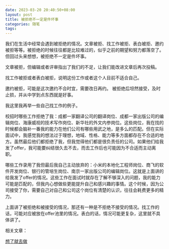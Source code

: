 ```yaml
---
date: 2023-03-20 20:40:50+08:00
layout: post
title: 被拒绝不一定是件坏事
categories: 随笔
tags: 
---
```


我们在生活中经常会遇到被拒绝的情况。文章被拒、找工作被拒、表白被拒、邀约被拒等等。被拒绝的时候往往都是比较难过的，似乎之前的期望和努力都落空了。但回过头来想想，被拒绝不一定是件坏事。

文章被拒，但编辑或者评审指出了我们的不足，让我们能改进文章后再次投稿。

找工作被拒或者表白被拒，说明这份工作或者这个人目前不适合自己。

邀约被拒，可能是这次邀约不合时宜，需要改日再约。
被拒绝后坦然接受，及时止损，并从中学到点东西就是好事。

我这里我再举一些自己找工作的例子。

校招时哪些工作拒绝了我：成都一家翻译公司的翻译岗位、成都一家出版公司的编辑岗位、海康威视的技术写作岗位、新华社的外文内参岗位。这些岗位，我在找的时候都会脑补一番我的能力在他们公司有哪些用武之地，是多么的匹配。但在实际面试中，我感觉我的想法过于理想，地域、性格、能力等多方面都存在不合适的地方。虽然最后他们都拒绝了我，但我觉得他们都是很负责任的公司。如果他们给我发了offer，我可能要纠结很久去不去，而去工作后也可能因为不合适而主动离职。

哪些工作录用了我但最后我自己主动放弃的：小米的本地化工程师岗位、商飞的软件开发岗位、银行的管培生岗位、南京一家出版公司的编辑岗位。这就是上面讲的给我发了offer的情况。这些工作在面试时就存在了解不够深入的问题，我的能力可能是匹配的，但我内心想做些更能提升自己和感兴趣的事情。这个时候，因为公司接受了你，需要自己对自己和公司这个岗位有清楚的认识，往往会耗费更多的精力。

上面讲了被拒绝和被接受的情况，那还有一种是不拒绝不接受的情况。找工作的话，可能对应被放在offer池里的情况。表白的话，情况可能更复杂，这里就不具体讲了。

相关文章：

[想了就去做](/you-have-an-idea-and-you-do-it/)


